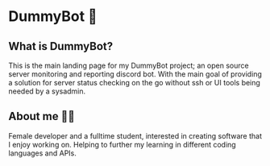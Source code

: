 # DummyBot 🤖

## What is DummyBot?

This is the main landing page for my DummyBot project; an open source server monitoring and reporting discord bot. With the main goal of providing a solution for server status checking on the go without ssh or UI tools being needed by a sysadmin.




## About me 🏳️‍⚧️

Female developer and a fulltime student, interested in creating software that I enjoy working on. Helping to further my learning in different coding languages and APIs.
